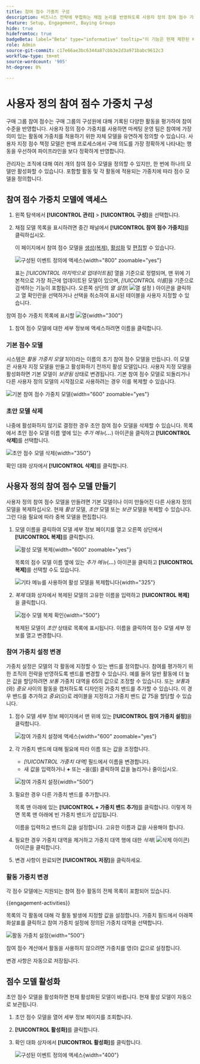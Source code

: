 ```yaml
---
title: 참여 점수 가중치 구성
description: 비즈니스 전략에 부합하는 채점 논리를 반영하도록 사용자 정의 참여 점수 가중치를 구성하는 방법에 대해 알아봅니다.
feature: Setup, Engagement, Buying Groups
hide: true
hidefromtoc: true
badgeBeta: label="Beta" type="informative" tooltip="이 기능은 현재 제한된 베타 릴리스에 있습니다"
role: Admin
source-git-commit: c17e66ae3bc6344a87cbb3e2d3a971babc9612c3
workflow-type: tm+mt
source-wordcount: '905'
ht-degree: 0%

---
```


# 사용자 정의 참여 점수 가중치 구성

구매 그룹 참여 점수는 구매 그룹의 구성원에 대해 기록된 다양한 활동을 평가하여 참여 수준을 반영합니다. 사용자 정의 점수 가중치를 사용하면 마케팅 운영 팀은 참여에 가장 의미 있는 활동에 가중치를 적용하기 위한 자체 모델을 유연하게 정의할 수 있습니다. 사용자 지정 점수 책정 모델은 판매 프로세스에서 구매 의도를 가장 정확하게 나타내는 행동을 우선하여 파이프라인을 보다 정확하게 반영합니다.

관리자는 조직에 대해 여러 개의 참여 점수 모델을 정의할 수 있지만, 한 번에 하나의 모델만 활성화할 수 있습니다. 포함할 활동 및 각 활동에 적용되는 가중치에 따라 점수 모델을 정의합니다.

## 참여 점수 가중치 모델에 액세스

1. 왼쪽 탐색에서 **[!UICONTROL 관리]** > **[!UICONTROL 구성]**&#x200B;을 선택합니다.

1. 채점 모델 목록을 표시하려면 중간 패널에서 **[!UICONTROL 참여 점수 가중치]**&#x200B;를 클릭하십시오.

   이 페이지에서 참여 점수 모델을 [생성(복제)](#create-an-engagement-score-model), [활성화](#activate-a-score-model) 및 [편집](#change-the-engagement-weighting-settings)할 수 있습니다.

   ![구성된 이벤트 정의에 액세스](./assets/configuration-engagement-scoring-list.png){width="800" zoomable="yes"}

   표는 _[!UICONTROL 마지막으로 업데이트됨]_ 열을 기준으로 정렬되며, 맨 위에 기본적으로 가장 최근에 업데이트된 모델이 있으며, _[!UICONTROL 이름]_&#x200B;을 기준으로 검색하는 기능이 포함됩니다. 오른쪽 상단의 _열 설정_( ![열 설정](../assets/do-not-localize/icon-column-settings.svg) ) 아이콘을 클릭하고 열 확인란을 선택하거나 선택을 취소하여 표시된 테이블을 사용자 지정할 수 있습니다.

참여 점수 가중치 목록에 표시할 ![열](./assets/configuration-engagement-scoring-list-columns.png){width="300"}

1. 참여 점수 모델에 대한 세부 정보에 액세스하려면 이름을 클릭합니다.

### 기본 점수 모델

시스템은 _활동 가중치 모델 1_(이)라는 이름의 초기 참여 점수 모델을 만듭니다. 이 모델은 사용자 지정 모델을 만들고 활성화하기 전까지 활성 모델입니다. 사용자 지정 모델을 활성화하면 기본 모델이 _보관됨_ 상태로 변경됩니다. 기본 참여 점수 모델로 되돌리거나 다른 사용자 정의 모델의 시작점으로 사용하려는 경우 이를 복제할 수 있습니다.

![기본 참여 점수 가중치 모델](./assets/configuration-engagement-scoring-model-default.png){width="600" zoomable="yes"}

### 초안 모델 삭제

나중에 활성화하지 않기로 결정한 경우 초안 참여 점수 모델을 삭제할 수 있습니다. 목록에서 초안 점수 모델 이름 옆에 있는 _추가 메뉴_(***...***) 아이콘을 클릭하고 **[!UICONTROL 삭제]**&#x200B;를 선택합니다.

![초안 점수 모델 삭제](./assets/configuration-engagement-scoring-model-more-delete.png){width="350"}

확인 대화 상자에서 **[!UICONTROL 삭제]**&#x200B;를 클릭합니다.

## 사용자 정의 참여 점수 모델 만들기

사용자 정의 참여 점수 모델을 만들려면 기본 모델이나 이미 만들어진 다른 사용자 정의 모델을 복제하십시오. 현재 _활성_ 모델, _초안_ 모델 또는 _보관_ 모델을 복제할 수 있습니다. 그런 다음 필요에 따라 중복 모델을 편집합니다.

1. 모델 이름을 클릭하여 모델 세부 정보 페이지를 열고 오른쪽 상단에서 **[!UICONTROL 복제]**&#x200B;를 클릭합니다.

   ![활성 모델 복제](./assets/configuration-engagement-scoring-model-duplicate.png){width="600" zoomable="yes"}

   목록의 점수 모델 이름 옆에 있는 _추가 메뉴_(***...***) 아이콘을 클릭하고 **[!UICONTROL 복제]**&#x200B;를 선택할 수도 있습니다.

   ![기타 메뉴를 사용하여 활성 모델을 복제합니다](./assets/configuration-engagement-scoring-model-more-duplicate.png){width="325"}

1. _복제_ 대화 상자에서 복제된 모델의 고유한 이름을 입력하고 **[!UICONTROL 복제]**&#x200B;을 클릭합니다.

   ![점수 모델 복제 확인](./assets/configuration-engagement-scoring-model-duplicate-dialog.png){width="500"}

   복제된 모델이 _초안_ 상태로 목록에 표시됩니다. 이름을 클릭하여 점수 모델 세부 정보를 열고 변경합니다.

### 참여 가중치 설정 변경

가중치 설정은 모델의 각 활동에 지정할 수 있는 밴드를 정의합니다. 참여를 평가하기 위한 조직의 전략을 반영하도록 밴드를 변경할 수 있습니다. 예를 들어 일반 활동에 더 높은 값을 할당하려면 _보통_ 가중치 대역을 65의 값으로 조정할 수 있습니다. 또는 _보통_&#x200B;과(와) _중요_ 사이의 활동을 캡처하도록 디자인된 가중치 밴드를 추가할 수 있습니다. 이 경우 밴드를 추가하고 _중요_(으)로 레이블을 지정하고 가중치 밴드 값 75을 할당할 수 있습니다.

1. 점수 모델 세부 정보 페이지에서 맨 위에 있는 **[!UICONTROL 참여 가중치 설정]**&#x200B;을 클릭합니다.

   ![참여 가중치 설정에 액세스](./assets/configuration-engagement-scoring-model-weight-settings-button.png){width="600" zoomable="yes"}

1. 각 가중치 밴드에 대해 필요에 따라 이름 또는 값을 조정합니다.

   * _[!UICONTROL 가중치 대역]_ 필드에서 이름을 변경합니다.
   * 새 값을 입력하거나 **+** 또는 **-**&#x200B;을(를) 클릭하여 값을 늘리거나 줄이십시오.

   ![참여 가중치 설정](./assets/configuration-engagement-scoring-model-weight-settings.png){width="500"}

1. 필요한 경우 다른 가중치 밴드를 추가합니다.

   목록 맨 아래에 있는 **[!UICONTROL + 가중치 밴드 추가]**&#x200B;를 클릭합니다. 이렇게 하면 목록 맨 아래에 빈 가중치 밴드가 삽입됩니다.

   이름을 입력하고 밴드의 값을 설정합니다. 고유한 이름과 값을 사용해야 합니다.

1. 필요한 경우 가중치 대역을 제거하고 가중치 대역 행에 대한 _삭제_( ![삭제 아이콘](../assets/do-not-localize/icon-delete-outline.svg)) 아이콘을 클릭합니다.

1. 변경 사항이 완료되면 **[!UICONTROL 저장]**&#x200B;을 클릭하세요.

### 활동 가중치 변경

각 점수 모델에는 지원되는 참여 점수 활동의 전체 목록이 포함되어 있습니다.

{{engagement-activities}}

목록의 각 활동에 대해 각 활동 발생에 지정할 값을 설정합니다. 가중치 필드에서 아래쪽 화살표를 클릭하고 참여 가중치 설정에 정의된 가중치 대역을 선택합니다.

![활동 가중치 설정](./assets/configuration-engagement-scoring-model-set-activity-weighting.png){width="500"}

참여 점수 계산에서 활동을 사용하지 않으려면 가중치를 영(0) 값으로 설정합니다.

변경 사항은 자동으로 저장됩니다.

## 점수 모델 활성화

초안 점수 모델을 활성화하면 현재 활성화된 모델이 바뀝니다. 현재 활성 모델이 자동으로 보관됩니다.

1. 초안 점수 모델을 열어 세부 정보 페이지를 조회합니다.

1. **[!UICONTROL 활성화]**&#x200B;를 클릭합니다.

1. 확인 대화 상자에서 **[!UICONTROL 활성화]**&#x200B;를 클릭합니다.

   ![구성된 이벤트 정의에 액세스](./assets/configuration-engagement-scoring-activate-dialog.png){width="400"}

